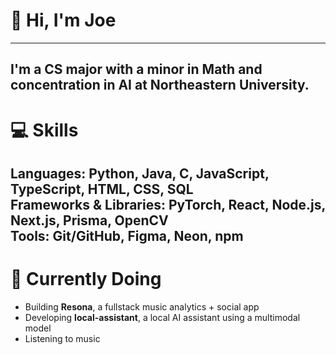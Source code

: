 # 👋 Hi, I'm Joe
---
I'm a CS major with a minor in Math and concentration in AI at Northeastern University.
---
# 💻 Skills
**Languages:** Python, Java, C, JavaScript, TypeScript, HTML, CSS, SQL  
**Frameworks & Libraries:** PyTorch, React, Node.js, Next.js, Prisma, OpenCV  
**Tools:** Git/GitHub, Figma, Neon, npm  
---
# 🌱 Currently Doing
- Building **Resona**, a fullstack music analytics + social app  
- Developing **local-assistant**, a local AI assistant using a multimodal model  
- Listening to music
